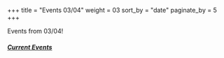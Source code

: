 +++
title = "Events 03/04"
weight = 03
sort_by = "date"
paginate_by = 5
+++

Events from 03/04!

##### [<i class="bi bi-bell-fill"></i> Current Events](@/events/_index.md)
